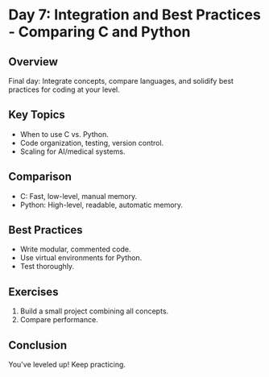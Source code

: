 # Day 7: Integration and Best Practices - Comparing C and Python

## Overview
Final day: Integrate concepts, compare languages, and solidify best practices for coding at your level.

## Key Topics
- When to use C vs. Python.
- Code organization, testing, version control.
- Scaling for AI/medical systems.

## Comparison
- C: Fast, low-level, manual memory.
- Python: High-level, readable, automatic memory.

## Best Practices
- Write modular, commented code.
- Use virtual environments for Python.
- Test thoroughly.

## Exercises
1. Build a small project combining all concepts.
2. Compare performance.

## Conclusion
You've leveled up! Keep practicing.

